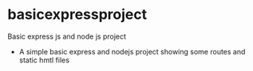 # basicexpressproject
Basic express js and node js project

* A simple basic express and nodejs project showing some routes and static hmtl files
